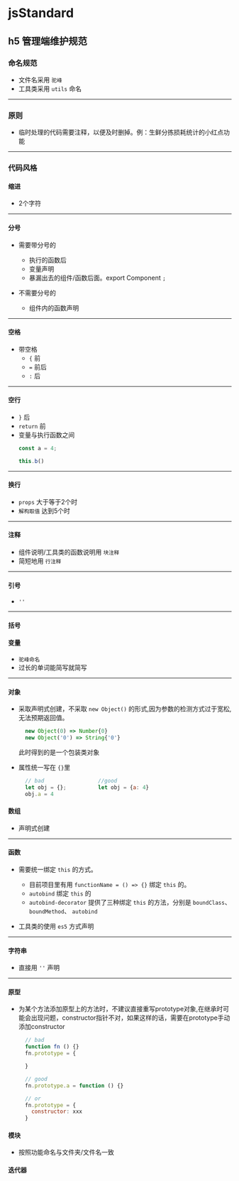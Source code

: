 # jsStandard
## h5 管理端维护规范
### 命名规范

- 文件名采用 `驼峰`
- 工具类采用 `utils` 命名

****

### 原则

- 临时处理的代码需要注释，以便及时删掉。例：生鲜分拣损耗统计的小红点功能

****

### 代码风格

#### 缩进

- 2个字符

****

#### 分号

- 需要带分号的
  - 执行的函数后
  - 变量声明
  - 暴漏出去的组件/函数后面。export Component `;`

- 不需要分号的
  - 组件内的函数声明

****  

#### 空格

- 带空格
  - `{` 前
  - `=` 前后
  - `:` 后

****

#### 空行

- `}` 后
- `return` 前
- 变量与执行函数之间
  ```javascript
  const a = 4;

  this.b()
  ```

****

#### 换行

- `props` 大于等于2个时
- `解构取值` 达到5个时

****

#### 注释

- 组件说明/工具类的函数说明用 `块注释`
- 简短地用 `行注释`

****

#### 引号

- `''`

****

#### 括号



#### 变量

- `驼峰命名`
- 过长的单词能简写就简写

****

#### 对象

- 采取声明式创建，不采取 `new Object()` 的形式,因为参数的检测方式过于宽松,无法预期返回值。
  ```javascript
    new Object(0) => Number{0}
    new Object('0') => String{'0'}
  ```
  此时得到的是一个包装类对象

- 属性统一写在 `{}`里
  ```javascript
    // bad                 //good
    let obj = {};          let obj = {a: 4}
    obj.a = 4 
  ```   

#### 数组

- 声明式创建

****

#### 函数

- 需要统一绑定 `this` 的方式。
  - 目前项目里有用 `functionName = () => {}` 绑定 `this` 的。
  - `autobind` 绑定 `this` 的
  - `autobind-decorator` 提供了三种绑定 `this` 的方法，分别是 `boundClass`、 `boundMethod`、 `autobind`

- 工具类的使用 `es5` 方式声明 

****

#### 字符串

- 直接用 `''` 声明

****

#### 原型

- 为某个方法添加原型上的方法时，不建议直接重写prototype对象,在继承时可能会出现问题，constructor指针不对，如果这样的话，需要在prototype手动添加constructor
  ```javascript
    // bad
    function fn () {}
    fn.prototype = {

    }

    // good 
    fn.prototype.a = function () {}

    // or 
    fn.prototype = {
      constructor: xxx
    }

  ```

#### 模块

- 按照功能命名与文件夹/文件名一致

#### 迭代器